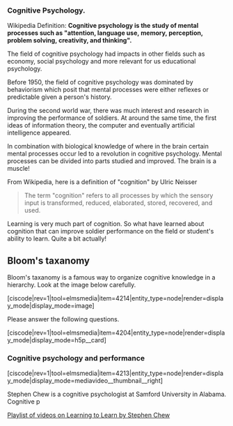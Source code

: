 ### Cognitive Psychology. 

Wikipedia Definition: **Cognitive psychology is the study of mental processes such as "attention, language use, memory, perception, problem solving, creativity, and thinking".**

The field of cognitive psychology had impacts in other fields such as economy, social psychology and more relevant for us educational psychology. 

Before 1950, the field of cognitive psychology was dominated by behaviorism which posit that mental processes were either reflexes or predictable given a person's history. 

During the second world war, there was much interest and research in improving the performance of soldiers. At around the same time, the first ideas of information theory, the computer and eventually artificial intelligence appeared. 

In combination with biological knowledge of where in the brain certain mental processes occur led to a revolution in cognitive psychology. Mental processes can be divided into parts studied and improved. The brain is a muscle! 

From Wikipedia, here is a definition of "cognition" by Ulric Neisser

>The term "cognition" refers to all processes by which the sensory input is transformed, reduced, elaborated, stored, recovered, and used.

Learning is very much part of cognition. So what have learned about cognition that can improve soldier performance on the field or student's ability to learn. Quite a bit actually!

## Bloom's taxanomy 

Bloom's taxanomy is a famous way to organize cognitive knowledge in a hierarchy. Look at the image below carefully.  

[ciscode|rev=1|tool=elmsmedia|item=4214|entity_type=node|render=display_mode|display_mode=image]

Please answer the following questions. 

[ciscode|rev=1|tool=elmsmedia|item=4204|entity_type=node|render=display_mode|display_mode=h5p__card]




### Cognitive psychology and performance

[ciscode|rev=1|tool=elmsmedia|item=4213|entity_type=node|render=display_mode|display_mode=mediavideo__thumbnail__right]
 
  Stephen Chew is a cognitive psychologist at Samford University in Alabama. Cognitive p
  
   <a target = "_blank" href="https://www.youtube.com/watch?v=htv6eap1-_M&list=PL85708E6EA236E3DB&index=1">Playlist of videos on Learning to Learn by Stephen Chew</a> 